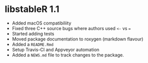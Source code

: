 # libstableR 1.1

* Added macOS compatibiliity
* Fixed three C++ source bugs where authors used `<-` vs `=`
* Started adding tests
* Moved package documentation to roxygen (markdown flavour)
* Added a `README.Rmd`
* Setup Travis-CI and Appveyor automation
* Added a `NEWS.md` file to track changes to the package.
